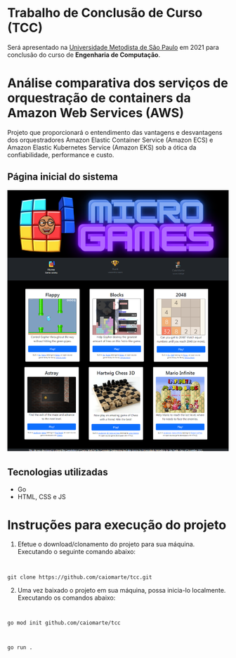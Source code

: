 # Trabalho de Conclusão de Curso (TCC)
Será apresentado na [Universidade Metodista de São Paulo](https://metodista.br) em 2021 para conclusão do curso de **Engenharia de Computação**.

# Análise comparativa dos serviços de orquestração de containers da Amazon Web Services (AWS)

Projeto que proporcionará o entendimento das vantagens e desvantagens dos orquestradores Amazon Elastic Container Service (Amazon ECS) e Amazon Elastic Kubernetes Service (Amazon EKS) sob a ótica da confiabilidade, performance e custo.

## Página inicial do sistema
![](img/home.png)

## Tecnologias utilizadas

* Go
* HTML, CSS e JS

# Instruções para execução do projeto

1. Efetue o download/clonamento do projeto para sua máquina. Executando o seguinte comando abaixo:
#
`git clone https://github.com/caiomarte/tcc.git`

2. Uma vez baixado o projeto em sua máquina, possa inicia-lo localmente. Executando os comandos abaixo: 
#
`go mod init github.com/caiomarte/tcc`
#
` go run . `